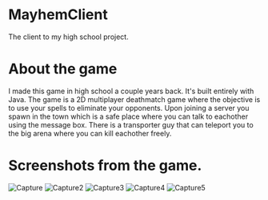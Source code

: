 # MayhemClient
The client to my high school project. 

# About the game
I made this game in high school a couple years back. It's built entirely with Java. 
The game is a 2D multiplayer deathmatch game where the objective is to use your spells
to eliminate your opponents. Upon joining a server you spawn in the town which is a safe place where you can talk to
eachother using the message box. There is a transporter guy that can teleport you to the big arena where you can kill eachother
freely.


# Screenshots from the game.
![Capture](https://user-images.githubusercontent.com/24975339/72667881-e4c98d00-3a20-11ea-8a87-7b2ee7e3e078.PNG)
![Capture2](https://user-images.githubusercontent.com/24975339/72667883-e98e4100-3a20-11ea-8367-cd021b30e681.PNG)
![Capture3](https://user-images.githubusercontent.com/24975339/72667886-eb580480-3a20-11ea-911a-aed2c5e57280.PNG)
![Capture4](https://user-images.githubusercontent.com/24975339/72667887-eb580480-3a20-11ea-84f7-bcde559b0ccc.PNG)
![Capture5](https://user-images.githubusercontent.com/24975339/72667888-eb580480-3a20-11ea-8c6c-56a2ce676082.PNG)
